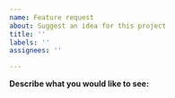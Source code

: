 ```yaml
---
name: Feature request
about: Suggest an idea for this project
title: ''
labels: ''
assignees: ''

---
```


**Describe what you would like to see:**
